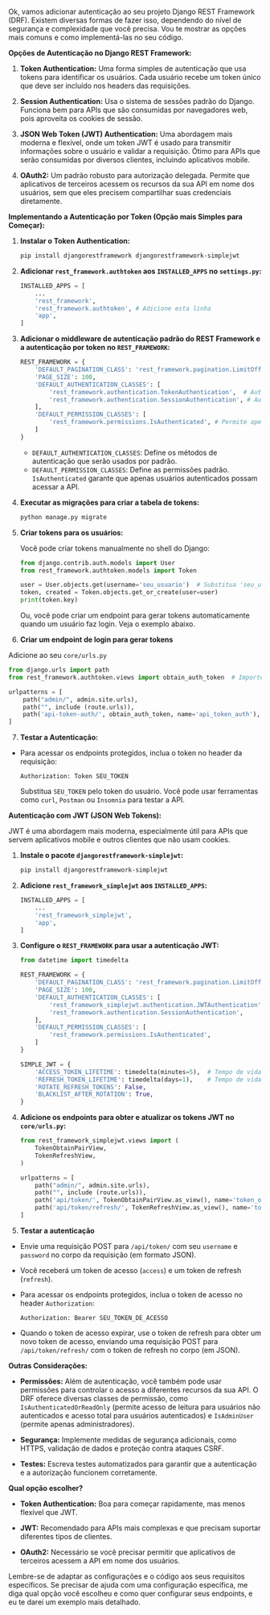 Ok, vamos adicionar autenticação ao seu projeto Django REST Framework (DRF). Existem diversas formas de fazer isso, dependendo do nível de segurança e complexidade que você precisa.  Vou te mostrar as opções mais comuns e como implementá-las no seu código.

**Opções de Autenticação no Django REST Framework:**

1.  **Token Authentication:**  Uma forma simples de autenticação que usa tokens para identificar os usuários.  Cada usuário recebe um token único que deve ser incluído nos headers das requisições.

2.  **Session Authentication:** Usa o sistema de sessões padrão do Django.  Funciona bem para APIs que são consumidas por navegadores web, pois aproveita os cookies de sessão.

3.  **JSON Web Token (JWT) Authentication:**  Uma abordagem mais moderna e flexível, onde um token JWT é usado para transmitir informações sobre o usuário e validar a requisição.  Ótimo para APIs que serão consumidas por diversos clientes, incluindo aplicativos mobile.

4.  **OAuth2:** Um padrão robusto para autorização delegada.  Permite que aplicativos de terceiros acessem os recursos da sua API em nome dos usuários, sem que eles precisem compartilhar suas credenciais diretamente.

**Implementando a Autenticação por Token (Opção mais Simples para Começar):**

1.  **Instalar o Token Authentication:**

    ```bash
    pip install djangorestframework djangorestframework-simplejwt
    ```

2.  **Adicionar `rest_framework.authtoken` aos `INSTALLED_APPS` no `settings.py`:**

    ```python
    INSTALLED_APPS = [
        ...
        'rest_framework',
        'rest_framework.authtoken', # Adicione esta linha
        'app',
    ]
    ```

3.  **Adicionar o middleware de autenticação padrão do REST Framework e a autenticação por token no `REST_FRAMEWORK`:**

    ```python
    REST_FRAMEWORK = {
        'DEFAULT_PAGINATION_CLASS': 'rest_framework.pagination.LimitOffsetPagination',
        'PAGE_SIZE': 100,
        'DEFAULT_AUTHENTICATION_CLASSES': [
            'rest_framework.authentication.TokenAuthentication',  # Autenticação por token
            'rest_framework.authentication.SessionAuthentication', # Autenticação por sessão
        ],
        'DEFAULT_PERMISSION_CLASSES': [
            'rest_framework.permissions.IsAuthenticated', # Permite apenas usuários autenticados
        ]
    }
    ```

    *   `DEFAULT_AUTHENTICATION_CLASSES`:  Define os métodos de autenticação que serão usados por padrão.
    *   `DEFAULT_PERMISSION_CLASSES`:  Define as permissões padrão.  `IsAuthenticated` garante que apenas usuários autenticados possam acessar a API.

4.  **Executar as migrações para criar a tabela de tokens:**

    ```bash
    python manage.py migrate
    ```

5.  **Criar tokens para os usuários:**

    Você pode criar tokens manualmente no shell do Django:

    ```python
    from django.contrib.auth.models import User
    from rest_framework.authtoken.models import Token

    user = User.objects.get(username='seu_usuario')  # Substitua 'seu_usuario'
    token, created = Token.objects.get_or_create(user=user)
    print(token.key)
    ```

    Ou, você pode criar um endpoint para gerar tokens automaticamente quando um usuário faz login.  Veja o exemplo abaixo.

6. **Criar um endpoint de login para gerar tokens**

Adicione ao seu `core/urls.py`

```python
from django.urls import path
from rest_framework.authtoken.views import obtain_auth_token  # Importe a view para obter o token

urlpatterns = [
    path("admin/", admin.site.urls),
    path("", include (route.urls)),
    path('api-token-auth/', obtain_auth_token, name='api_token_auth'),  # Adicione esta linha
]
```

7. **Testar a Autenticação:**

*   Para acessar os endpoints protegidos, inclua o token no header da requisição:

    ```
    Authorization: Token SEU_TOKEN
    ```

    Substitua `SEU_TOKEN` pelo token do usuário. Você pode usar ferramentas como `curl`, `Postman` ou `Insomnia` para testar a API.

**Autenticação com JWT (JSON Web Tokens):**

JWT é uma abordagem mais moderna, especialmente útil para APIs que servem aplicativos mobile e outros clientes que não usam cookies.

1.  **Instale o pacote `djangorestframework-simplejwt`:**

    ```bash
    pip install djangorestframework-simplejwt
    ```

2.  **Adicione `rest_framework_simplejwt` aos `INSTALLED_APPS`:**

    ```python
    INSTALLED_APPS = [
        ...
        'rest_framework_simplejwt',
        'app',
    ]
    ```

3.  **Configure o `REST_FRAMEWORK` para usar a autenticação JWT:**

    ```python
    from datetime import timedelta

    REST_FRAMEWORK = {
        'DEFAULT_PAGINATION_CLASS': 'rest_framework.pagination.LimitOffsetPagination',
        'PAGE_SIZE': 100,
        'DEFAULT_AUTHENTICATION_CLASSES': [
            'rest_framework_simplejwt.authentication.JWTAuthentication',
            'rest_framework.authentication.SessionAuthentication',
        ],
        'DEFAULT_PERMISSION_CLASSES': [
            'rest_framework.permissions.IsAuthenticated',
        ]
    }

    SIMPLE_JWT = {
        'ACCESS_TOKEN_LIFETIME': timedelta(minutes=5),  # Tempo de vida do token de acesso
        'REFRESH_TOKEN_LIFETIME': timedelta(days=1),    # Tempo de vida do token de refresh
        'ROTATE_REFRESH_TOKENS': False,
        'BLACKLIST_AFTER_ROTATION': True,
    }
    ```

4.  **Adicione os endpoints para obter e atualizar os tokens JWT no `core/urls.py`:**

    ```python
    from rest_framework_simplejwt.views import (
        TokenObtainPairView,
        TokenRefreshView,
    )

    urlpatterns = [
        path("admin/", admin.site.urls),
        path("", include (route.urls)),
        path('api/token/', TokenObtainPairView.as_view(), name='token_obtain_pair'),
        path('api/token/refresh/', TokenRefreshView.as_view(), name='token_refresh'),
    ]
    ```

5. **Testar a autenticação**

*   Envie uma requisição POST para `/api/token/` com seu `username` e `password` no corpo da requisição (em formato JSON).
*   Você receberá um token de acesso (`access`) e um token de refresh (`refresh`).
*   Para acessar os endpoints protegidos, inclua o token de acesso no header `Authorization`:

    ```
    Authorization: Bearer SEU_TOKEN_DE_ACESSO
    ```

*   Quando o token de acesso expirar, use o token de refresh para obter um novo token de acesso, enviando uma requisição POST para `/api/token/refresh/` com o token de refresh no corpo (em JSON).

**Outras Considerações:**

*   **Permissões:** Além de autenticação, você também pode usar permissões para controlar o acesso a diferentes recursos da sua API.  O DRF oferece diversas classes de permissão, como `IsAuthenticatedOrReadOnly` (permite acesso de leitura para usuários não autenticados e acesso total para usuários autenticados) e `IsAdminUser` (permite apenas administradores).

*   **Segurança:** Implemente medidas de segurança adicionais, como HTTPS, validação de dados e proteção contra ataques CSRF.

*   **Testes:** Escreva testes automatizados para garantir que a autenticação e a autorização funcionem corretamente.

**Qual opção escolher?**

*   **Token Authentication:** Boa para começar rapidamente, mas menos flexível que JWT.

*   **JWT:**  Recomendado para APIs mais complexas e que precisam suportar diferentes tipos de clientes.

*   **OAuth2:**  Necessário se você precisar permitir que aplicativos de terceiros acessem a API em nome dos usuários.

Lembre-se de adaptar as configurações e o código aos seus requisitos específicos.  Se precisar de ajuda com uma configuração específica, me diga qual opção você escolheu e como quer configurar seus endpoints, e eu te darei um exemplo mais detalhado.

